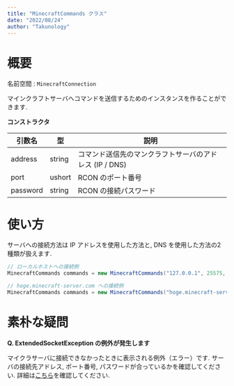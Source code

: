 ```yaml
---
title: "MinecraftCommands クラス"
date: "2022/08/24"
author: "Takunology"
---
```


# 概要
名前空間 : `MinecraftConnection`

マインクラフトサーバへコマンドを送信するためのインスタンスを作ることができます.

**コンストラクタ**

|引数名|型|説明|
|--|--|--|
|address|string|コマンド送信先のマンクラフトサーバのアドレス (IP / DNS)|
|port|ushort|RCON のポート番号|
|password|string|RCON の接続パスワード|

# 使い方
サーバへの接続方法は IP アドレスを使用した方法と, DNS を使用した方法の2種類が扱えます. 

```cs
// ローカルホストへの接続例
MinecraftCommands commands = new MinecraftCommands("127.0.0.1", 25575, "passwd");

// hoge.minecraft-server.com への接続例
MinecraftCommands commands = new MinecraftCommands("hoge.minecraft-server.com", 25575, "passwd");
```

# 素朴な疑問

**Q. ExtendedSocketException の例外が発生します**

マイクラサーバに接続できなかったときに表示される例外（エラー）です. サーバの接続先アドレス, ポート番号, パスワードが合っているかを確認してください. 詳細は[こちら](https://www.mcwithcode.com/QandA)を確認してください. 
